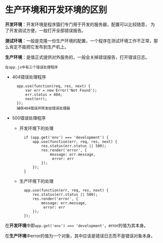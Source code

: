 # 生产环境和开发环境的区别 #

**开发环境**：开发环境是程序猿们专门用于开发的服务器，配置可以比较随意， 为了开发调试方便，一般打开全部错误报告。

**测试环境**：一般是克隆一份生产环境的配置，一个程序在测试环境工作不正常，那么肯定不能把它发布到生产机上。

**生产环境**：是值正式提供对外服务的，一般会关掉错误报告，打开错误日志。


	在app.js中有三个错误处理程序
+ 404错误处理程序
	
		app.use(function(req, res, next) {
    		var err = new Error('Not Found');
    		err.status = 404;
			next(err);
		});
		捕获404错误并转发给错误处理器
+ 500错误处理程序
	+ 开发环境下的处理

			if (app.get('env') === 'development') {
			    app.use(function(err, req, res, next) {
	    	    	res.status(err.status || 500);
       				res.render('error', {
        	    		message: err.message,
        	   			 error: err
	       			});
				});
			}

	+ 生产环境下的处理

			app.use(function(err, req, res, next) {
	    	    res.status(err.status || 500);
       			res.render('error', {
        	    	message: err.message,
        	   		 error: err
	       		});
			});
	
在**开发环境**中即`app.get('env') === 'development'`，error的值为其本身。

在**生产环境**中error的值为一个对象，其中应该是错误日志而不是错误对象本身。
